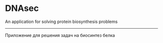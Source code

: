 # DNAsec
An application for solving protein biosynthesis problems
<hr>
Приложение для решения задач на биосинтез белка
